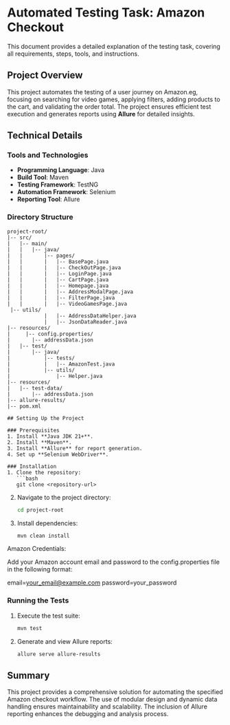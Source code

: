 # Automated Testing Task: Amazon Checkout

This document provides a detailed explanation of the testing task, covering all requirements, steps, tools, and instructions.

## Project Overview
This project automates the testing of a user journey on Amazon.eg, focusing on searching for video games, applying filters, adding products to the cart, and validating the order total. The project ensures efficient test execution and generates reports using **Allure** for detailed insights.


## Technical Details

### Tools and Technologies
- **Programming Language**: Java
- **Build Tool**: Maven
- **Testing Framework**: TestNG
- **Automation Framework**: Selenium
- **Reporting Tool**: Allure

### Directory Structure
```
project-root/
|-- src/
|   |-- main/
|   |   |-- java/
|   |       |-- pages/
|   |       |   |-- BasePage.java
|   |       |   |-- CheckOutPage.java
|   |       |   |-- LoginPage.java
|   |       |   |-- CartPage.java
|   |       |   |-- Homepage.java
|   |       |   |-- AddressModalPage.java
|   |       |   |-- FilterPage.java
|   |       |   |-- VideoGamesPage.java
 |-- utils/
            |   |-- AddressDataHelper.java
            |   |-- JsonDataReader.java
|-- resources/
|     |-- config.properties/
|       |-- addressData.json
|   |-- test/
|       |-- java/
|           |-- tests/
|           |   |-- AmazonTest.java
|           |-- utils/
|               |-- Helper.java
|-- resources/
|   |-- test-data/
|       |-- addressData.json
|-- allure-results/
|-- pom.xml

## Setting Up the Project

### Prerequisites
1. Install **Java JDK 21+**.
2. Install **Maven**.
3. Install **Allure** for report generation.
4. Set up **Selenium WebDriver**.

### Installation
1. Clone the repository:
   ```bash
   git clone <repository-url>
   ```
2. Navigate to the project directory:
   ```bash
   cd project-root
   ```
3. Install dependencies:
   ```bash
   mvn clean install
   ```
Amazon Credentials:

Add your Amazon account email and password to the 
config.properties file in the following format:

email=your_email@example.com
password=your_password

### Running the Tests
1. Execute the test suite:
   ```bash
   mvn test
   ```

2. Generate and view Allure reports:
   ```bash
   allure serve allure-results
   ```

## Summary
This project provides a comprehensive solution for automating the specified Amazon checkout workflow. The use of modular design and dynamic data handling ensures maintainability and scalability. The inclusion of Allure reporting enhances the debugging and analysis process.

